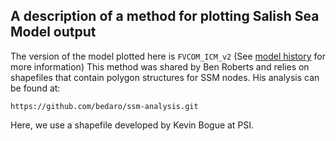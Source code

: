 ## A description of a method for plotting Salish Sea Model output
The version of the model plotted here is  `FVCOM_ICM_v2` (See [model history](https://ssmc-uw.org/salish-sea-modeling-center/salish-sea-model/history/) for more information)
This method was shared by Ben Roberts and relies on shapefiles that contain polygon structures for SSM nodes.  His analysis can be found at:
```
https://github.com/bedaro/ssm-analysis.git
```

Here, we use a shapefile developed by Kevin Bogue at PSI.  
